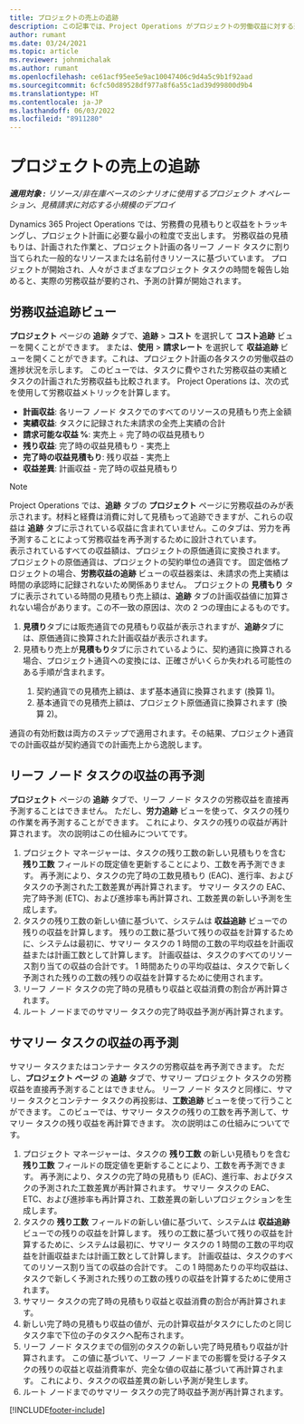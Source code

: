 ```yaml
---
title: プロジェクトの売上の追跡
description: この記事では、Project Operations がプロジェクトの労働収益に対する進捗状況を追跡する方法について説明します。
author: rumant
ms.date: 03/24/2021
ms.topic: article
ms.reviewer: johnmichalak
ms.author: rumant
ms.openlocfilehash: ce61acf95ee5e9ac10047406c9d4a5c9b1f92aad
ms.sourcegitcommit: 6cfc50d89528df977a8f6a55c1ad39d99800d9b4
ms.translationtype: HT
ms.contentlocale: ja-JP
ms.lasthandoff: 06/03/2022
ms.locfileid: "8911280"
---
```

# <a name="project-sales-tracking"></a>プロジェクトの売上の追跡

_**適用対象 :** リソース/非在庫ベースのシナリオに使用するプロジェクト オペレーション、見積請求に対応する小規模のデプロイ_

Dynamics 365 Project Operations では、労務費の見積もりと収益をトラッキングし、プロジェクト計画に必要な最小の粒度で支出します。 労務収益の見積もりは、計画された作業と、プロジェクト計画の各リーフ ノード タスクに割り当てられた一般的なリソースまたは名前付きリソースに基づいています。 プロジェクトが開始され、人々がさまざまなプロジェクト タスクの時間を報告し始めると、実際の労務収益が要約され、予測の計算が開始されます。

## <a name="labor-revenue-tracking-view"></a>労務収益追跡ビュー

**プロジェクト** ページの **追跡** タブで、**追跡** > **コスト** を選択して **コスト追跡** ビューを開くことができます。 または、**使用** > **請求レート** を選択して **収益追跡** ビューを開くことができます。これは、プロジェクト計画の各タスクの労働収益の進捗状況を示します。 このビューでは、タスクに費やされた労務収益の実績とタスクの計画された労務収益も比較されます。 Project Operations は、次の式を使用して労務収益メトリックを計算します。

- **計画収益**: 各リーフ ノード タスクでのすべてのリソースの見積もり売上金額
- **実績収益**: タスクに記録された未請求の全売上実績の合計
- **請求可能な収益 %**: 実売上 ÷ 完了時の収益見積もり
- **残り収益**: 完了時の収益見積もり - 実売上
- **完了時の収益見積もり**: 残り収益 - 実売上
- **収益差異**: 計画収益 - 完了時の収益見積もり


> [!NOTE]
> Project Operations では、**追跡** タブの **プロジェクト** ページに労務収益のみが表示されます。材料と経費は消費に対して見積もって追跡できますが、これらの収益は **追跡** タブに示されている収益に含まれていません。このタブは、労力を再予測することによって労務収益を再予測するために設計されています。  
> 表示されているすべての収益額は、プロジェクトの原価通貨に変換されます。 プロジェクトの原価通貨は、プロジェクトの契約単位の通貨です。 固定価格プロジェクトの場合、**労務収益の追跡** ビューの収益器楽は、未請求の売上実績は時間の承認時に記録されないため関係ありません。
> プロジェクトの **見積もり** タブに表示されている時間の見積もり売上額は、**追跡** タブの計画収益値に加算されない場合があります。この不一致の原因は、次の 2 つの理由によるものです。
><ol>
   ><li> <b>見積り</b>タブには販売通貨での見積もり収益が表示されますが、<b>追跡</b>タブには、原価通貨に換算された計画収益が表示されます。 </li>
   ><li> 見積もり売上が<b>見積もり</b>タブに示されているように、契約通貨に換算される場合、プロジェクト通貨への変換には、正確さがいくらか失われる可能性のある手順が含まれます。 </li>
><ol>
><li> 契約通貨での見積売上額は、まず基本通貨に換算されます (換算 1)。</li>
><li> 基本通貨での見積売上額は、プロジェクト原価通貨に換算されます (換算 2)。 </li>
></ol>
></ol>
> 通貨の有効桁数は両方のステップで適用されます。その結果、プロジェクト通貨での計画収益が契約通貨での計画売上から逸脱します。
   

## <a name="reprojecting-revenues-on-leaf-node-tasks"></a>リーフ ノード タスクの収益の再予測

**プロジェクト** ページの **追跡** タブで、リーフ ノード タスクの労務収益を直接再予測することはできません。 ただし、**労力追跡** ビューを使って、タスクの残りの作業を再予測することができます。 これにより、タスクの残りの収益が再計算されます。 次の説明はこの仕組みについてです。

1. プロジェクト マネージャーは、タスクの残り工数の新しい見積もりを含む **残り工数** フィールドの既定値を更新することにより、工数を再予測できます。 再予測により、タスクの完了時の工数見積もり (EAC)、進行率、およびタスクの予測された工数差異が再計算されます。 サマリー タスクの EAC、完了時予測 (ETC)、および進捗率も再計算され、工数差異の新しい予測を生成します。
2. タスクの残り工数の新しい値に基づいて、システムは **収益追跡** ビューでの残りの収益を計算します。 残りの工数に基づいて残りの収益を計算するために、システムは最初に、サマリー タスクの 1 時間の工数の平均収益を計画収益または計画工数として計算します。 計画収益は、タスクのすべてのリソース割り当ての収益の合計です。 1 時間あたりの平均収益は、タスクで新しく予測された残りの工数の残りの収益を計算するために使用されます。
3. リーフ ノード タスクの完了時の見積もり収益と収益消費の割合が再計算されます。
4. ルート ノードまでのサマリー タスクの完了時収益予測が再計算されます。

## <a name="reprojecting-revenues-on-summary-tasks"></a>サマリー タスクの収益の再予測

サマリー タスクまたはコンテナー タスクの労務収益を再予測できます。 ただし、**プロジェクト ページ** の **追跡** タブで、サマリー プロジェクト タスクの労務収益を直接再予測することはできません。 リーフ ノード タスクと同様に、サマリー タスクとコンテナー タスクの再投影は、**工数追跡** ビューを使って行うことができます。 このビューでは、サマリー タスクの残りの工数を再予測して、サマリー タスクの残り収益を再計算できます。 次の説明はこの仕組みについてです。

1. プロジェクト マネージャーは、タスクの **残り工数** の新しい見積もりを含む **残り工数** フィールドの既定値を更新することにより、工数を再予測できます。 再予測により、タスクの完了時の見積もり (EAC)、進行率、およびタスクの予測された工数差異が再計算されます。 サマリー タスクの EAC、ETC、および進捗率も再計算され、工数差異の新しいプロジェクションを生成します。
2. タスクの **残り工数** フィールドの新しい値に基づいて、システムは **収益追跡** ビューでの残りの収益を計算します。 残りの工数に基づいて残りの収益を計算するために、システムは最初に、サマリー タスクの 1 時間の工数の平均収益を計画収益または計画工数として計算します。 計画収益は、タスクのすべてのリソース割り当ての収益の合計です。 この 1 時間あたりの平均収益は、タスクで新しく予測された残りの工数の残りの収益を計算するために使用されます。
3. サマリー タスクの完了時の見積もり収益と収益消費の割合が再計算されます。
4. 新しい完了時の見積もり収益の値が、元の計算収益がタスクにしたのと同じタスク率で下位の子のタスクへ配布されます。
5. リーフ ノード タスクまでの個別のタスクの新しい完了時見積もり収益が計算されます。 この値に基づいて、リーフ ノードまでの影響を受ける子タスクの残りの収益と収益消費率が、完全な値の収益に基づいて再計算されます。 これにより、タスクの収益差異の新しい予測が発生します。 
6. ルート ノードまでのサマリー タスクの完了時収益予測が再計算されます。


[!INCLUDE[footer-include](../includes/footer-banner.md)]

